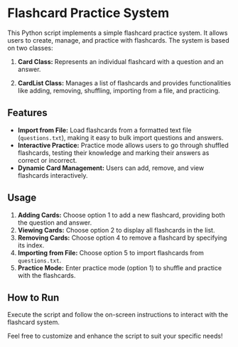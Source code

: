 # Flashcard Practice System

This Python script implements a simple flashcard practice system. It allows users to create, manage, and practice with flashcards. The system is based on two classes:

1. **Card Class:** Represents an individual flashcard with a question and an answer.

2. **CardList Class:** Manages a list of flashcards and provides functionalities like adding, removing, shuffling, importing from a file, and practicing.

## Features
- **Import from File:** Load flashcards from a formatted text file (`questions.txt`), making it easy to bulk import questions and answers.
- **Interactive Practice:** Practice mode allows users to go through shuffled flashcards, testing their knowledge and marking their answers as correct or incorrect.
- **Dynamic Card Management:** Users can add, remove, and view flashcards interactively.

## Usage
1. **Adding Cards:** Choose option 1 to add a new flashcard, providing both the question and answer.
2. **Viewing Cards:** Choose option 2 to display all flashcards in the list.
3. **Removing Cards:** Choose option 4 to remove a flashcard by specifying its index.
4. **Importing from File:** Choose option 5 to import flashcards from `questions.txt`.
5. **Practice Mode:** Enter practice mode (option 1) to shuffle and practice with the flashcards.

## How to Run
Execute the script and follow the on-screen instructions to interact with the flashcard system.

Feel free to customize and enhance the script to suit your specific needs!
